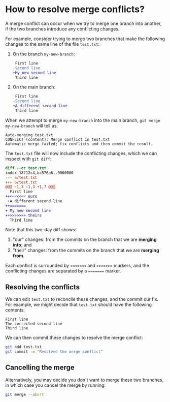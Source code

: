 # How to resolve merge conflicts?

A merge conflict can occur when we try to merge one branch into another, if the two branches introduce any conflicting changes.

For example, consider trying to merge two branches that make the following changes to the same line of the file `test.txt`:

1. On the branch `my-new-branch`:
   ```diff
    First line
   -Second line
   +My new second line
    Third line
   ```

2. On the main branch:
   ```diff
    First line
   -Second line
   +A different second line
    Third line
   ```

When we attempt to merge `my-new-branch` into the main branch, `git merge my-new-branch` will tell us:

```text
Auto-merging test.txt
CONFLICT (content): Merge conflict in test.txt
Automatic merge failed; fix conflicts and then commit the result.
```

The `test.txt` file will now include the conflicting changes, which we can inspect with `git diff`:

```diff
diff --cc test.txt
index 18712c4,bc576a6..0000000
--- a/test.txt
+++ b/test.txt
@@@ -1,3 -1,3 +1,7 @@@
  First line
++<<<<<<< ours
 +A different second line
++=======
+ My new second line
++>>>>>>> theirs
  Third line
```

Note that this two-day diff shows:

1. "our" changes: from the commits on the branch that we are **merging into**; and
2. "their" changes: from the commits on the branch that we are **merging from**.

Each conflict is surrounded by `<<<<<<<` and `>>>>>>>` markers, and the conflicting changes are separated by a `=======` marker.

## Resolving the conflicts

We can edit `test.txt` to reconcile these changes, and the commit our fix.
For example, we might decide that `test.txt` should have the following contents:

```text
First line
The corrected second line
Third line
```

We can then commit these changes to resolve the merge conflict:

```sh
git add test.txt
git commit -m "Resolved the merge conflict"
```

## Cancelling the merge

Alternatively, you may decide you don't want to merge these two branches, in which case you cancel the merge by running:

```sh
git merge --abort
```
